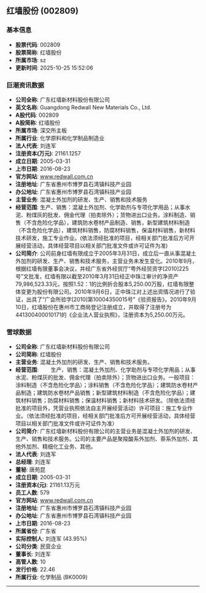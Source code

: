 ## 红墙股份 (002809)

### 基本信息

- **股票代码**: 002809
- **股票简称**: 红墙股份
- **所属市场**: sz
- **更新时间**: 2025-10-25 15:52:06

### 巨潮资讯数据

- **公司全称**: 广东红墙新材料股份有限公司
- **英文名称**: Guangdong Redwall New Materials Co., Ltd.
- **A股代码**: 002809
- **A股简称**: 红墙股份
- **所属市场**: 深交所主板
- **所属行业**: 化学原料和化学制品制造业
- **法人代表**: 刘连军
- **注册资本(万元)**: 21161.1257
- **成立日期**: 2005-03-31
- **上市日期**: 2016-08-23
- **官方网站**: www.redwall.com.cn
- **注册地址**: 广东省惠州市博罗县石湾镇科技产业园
- **办公地址**: 广东省惠州市博罗县石湾镇科技产业园
- **主营业务**: 混凝土外加剂的研发、生产、销售和技术服务
- **经营范围**: 生产、销售：混凝土外加剂、化学助剂与专项化学用品；从事水泥、粉煤灰的批发、佣金代理（拍卖除外）；货物进出口业务。涂料制造、销售（不含危险化学品），建筑防水卷材产品制造、销售，新型建筑材料制造（不含危险化学品），建筑材料销售，防腐材料销售，保温材料销售，新材料技术研发，施工专业作业。(依法须经批准的项目，经相关部门批准后方可开展经营活动，具体经营项目以相关部门批准文件或许可证件为准)
- **公司简介**: 公司前身红墙有限成立于2005年3月31日，成立后一直从事混凝土外加剂的研发、生产、销售和技术服务，主营业务未发生变化。2010年9月，根据红墙有限董事会决议，并经广东省外经贸厅“粤外经贸资字[2010]225号”文批准，红墙有限以截至2010年3月31日经正中珠江审计的净资产79,986,523.33元，按照1.52：1的比例折合股本5,250.00万股，红墙有限整体变更为股份有限公司。2010年9月6日，正中珠江对上述出资情况进行了验证，出具了“广会所验字[2010]第10004350015号”《验资报告》。2010年9月10日，红墙股份在惠州市工商局登记注册成立，并取得了注册号为441300400010171的《企业法人营业执照》，注册资本为5,250.00万元。

### 雪球数据

- **公司全称**: 广东红墙新材料股份有限公司
- **公司简称**: 红墙股份
- **主营业务**: 混凝土外加剂的研发、生产、销售和技术服务。
- **经营范围**: 　　生产、销售：混凝土外加剂、化学助剂与专项化学用品；从事水泥、粉煤灰的批发、佣金代理（拍卖除外）；货物进出口业务。一般项目：涂料制造（不含危险化学品）；涂料销售（不含危险化学品）；建筑防水卷材产品制造；建筑防水卷材产品销售；新型建筑材料制造（不含危险化学品）；建筑材料销售；防腐材料销售；保温材料销售；新材料技术研发。（除依法须经批准的项目外，凭营业执照依法自主开展经营活动）许可项目：施工专业作业。（依法须经批准的项目，经相关部门批准后方可开展经营活动，具体经营项目以相关部门批准文件或许可证件为准）
- **公司简介**: 广东红墙新材料股份有限公司的主营业务是混凝土外加剂的研发、生产、销售和技术服务。公司的主要产品是聚羧酸系外加剂、萘系外加剂、其他外加剂、精细化工业务、其他。
- **法人代表**: 刘连军
- **总经理**: 刘连军
- **董秘**: 唐苑昆
- **成立日期**: 2005-03-31
- **注册资本(元)**: 21161.13万元
- **员工人数**: 579
- **官方网站**: www.redwall.com.cn
- **注册地址**: 广东省惠州市博罗县石湾镇科技产业园
- **办公地址**: 广东省惠州市博罗县石湾镇科技产业园
- **上市日期**: 2016-08-23
- **所属省份**: 广东省
- **实际控制人**: 刘连军 (43.95%)
- **公司分类**: 民营企业
- **董事长**: 刘连军
- **高管人数**: 10
- **发行价格**: 22.46
- **所属行业**: 化学制品 (BK0009)

---